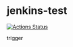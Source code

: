 # jenkins-test


<!-- ![Build](https://github.com/Lonestar137/jenkins-test/workflows/Build/badge.svg) -->
<!-- [![Build Status](https://img.shields.io/travis/username/repo.svg)](https://travis-ci.org/username/repo) -->

<!-- [![Actions Status](https://github.com/{owner}/{repo}/workflows/{workflow_name}/badge.svg)](https://github.com/{owner}/{repo}/actions) -->

[![Actions Status](https://github.com/Lonestar137/jenkins-test/workflows/python-app/badge.svg)](https://github.com/Lonestar137/jenkins-test/actions)

trigger
